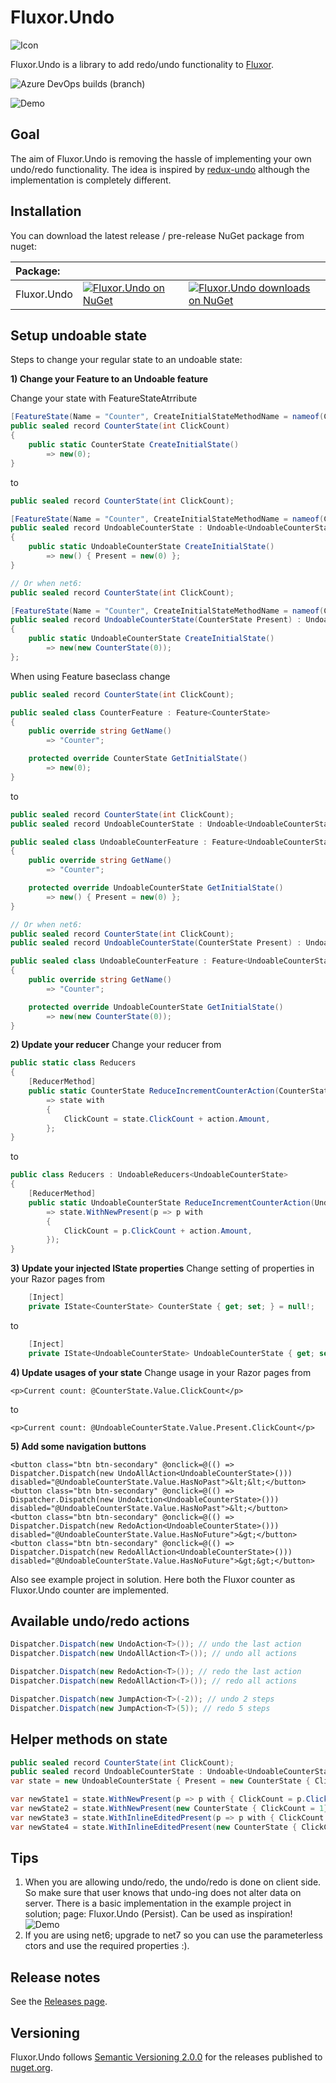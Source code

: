 # Fluxor.Undo
![Icon](https://raw.githubusercontent.com/Pjotrtje/Fluxor.Undo/main/docs/icon-128x128.png) 

Fluxor.Undo is a library to add redo/undo functionality to [Fluxor](https://github.com/mrpmorris/Fluxor). 

![Azure DevOps builds (branch)](https://img.shields.io/azure-devops/build/Pjotrtje/PvS/21/main)

![Demo](https://raw.githubusercontent.com/Pjotrtje/Fluxor.Undo/main/docs/undo_demo.gif)


## Goal
The aim of Fluxor.Undo is removing the hassle of implementing your own undo/redo functionality. The idea is inspired by [redux-undo](https://github.com/omnidan/redux-undo) although the implementation is completely different.


## Installation
You can download the latest release / pre-release NuGet package from nuget:

 | Package: |  |  | 
 | :--- | --- | --- |
 | Fluxor.Undo | [![Fluxor.Undo on NuGet](https://img.shields.io/nuget/v/Fluxor.Undo.svg)](https://www.nuget.org/packages/Fluxor.Undo) | [![Fluxor.Undo downloads on NuGet](https://img.shields.io/nuget/dt/Fluxor.Undo.svg)](https://www.nuget.org/packages/Fluxor.Undo) |
 

## Setup undoable state
Steps to change your regular state to an undoable state:

**1) Change your Feature to an Undoable feature**

Change your state with FeatureStateAtrribute

```csharp
[FeatureState(Name = "Counter", CreateInitialStateMethodName = nameof(CreateInitialState))]
public sealed record CounterState(int ClickCount)
{
    public static CounterState CreateInitialState()
        => new(0);
}
```

to

```csharp
public sealed record CounterState(int ClickCount);

[FeatureState(Name = "Counter", CreateInitialStateMethodName = nameof(CreateInitialState))]
public sealed record UndoableCounterState : Undoable<UndoableCounterState, CounterState>
{
    public static UndoableCounterState CreateInitialState()
        => new() { Present = new(0) };
}

// Or when net6:
public sealed record CounterState(int ClickCount);

[FeatureState(Name = "Counter", CreateInitialStateMethodName = nameof(CreateInitialState))]
public sealed record UndoableCounterState(CounterState Present) : Undoable<UndoableCounterState, CounterState>(Present)
{
    public static UndoableCounterState CreateInitialState()
        => new(new CounterState(0));
};
```

When using Feature baseclass change

```csharp
public sealed record CounterState(int ClickCount);

public sealed class CounterFeature : Feature<CounterState>
{
    public override string GetName()
        => "Counter";

    protected override CounterState GetInitialState()
        => new(0);
}
```

to

```csharp
public sealed record CounterState(int ClickCount);
public sealed record UndoableCounterState : Undoable<UndoableCounterState, CounterState>;

public sealed class UndoableCounterFeature : Feature<UndoableCounterState>
{
    public override string GetName()
        => "Counter";

    protected override UndoableCounterState GetInitialState()
        => new() { Present = new(0) };
}

// Or when net6:
public sealed record CounterState(int ClickCount);
public sealed record UndoableCounterState(CounterState Present) : Undoable<UndoableCounterState, CounterState>(Present);

public sealed class UndoableCounterFeature : Feature<UndoableCounterState>
{
    public override string GetName()
        => "Counter";

    protected override UndoableCounterState GetInitialState()
        => new(new CounterState(0));
}
```

**2) Update your reducer**
Change your reducer from
```csharp
public static class Reducers
{
    [ReducerMethod]
    public static CounterState ReduceIncrementCounterAction(CounterState state, IncrementCounterAction action)
        => state with
        {
            ClickCount = state.ClickCount + action.Amount,
        };
}
```

to


```csharp
public class Reducers : UndoableReducers<UndoableCounterState>
{
    [ReducerMethod]
    public static UndoableCounterState ReduceIncrementCounterAction(UndoableCounterState state, IncrementCounterAction action)
        => state.WithNewPresent(p => p with
        {
            ClickCount = p.ClickCount + action.Amount,
        });
}
```


**3) Update your injected IState properties**
Change setting of properties in your Razor pages from
```csharp
    [Inject]
    private IState<CounterState> CounterState { get; set; } = null!;
```

to

```csharp
    [Inject]
    private IState<UndoableCounterState> UndoableCounterState { get; set; } = null!;
```

**4) Update usages of your state**
Change usage in your Razor pages from
```cshtml 
<p>Current count: @CounterState.Value.ClickCount</p>
```

to

```cshtml
<p>Current count: @UndoableCounterState.Value.Present.ClickCount</p>
```

**5) Add some navigation buttons**
```cshtml
<button class="btn btn-secondary" @onclick=@(() => Dispatcher.Dispatch(new UndoAllAction<UndoableCounterState>())) disabled="@UndoableCounterState.Value.HasNoPast">&lt;&lt;</button>
<button class="btn btn-secondary" @onclick=@(() => Dispatcher.Dispatch(new UndoAction<UndoableCounterState>())) disabled="@UndoableCounterState.Value.HasNoPast">&lt;</button>
<button class="btn btn-secondary" @onclick=@(() => Dispatcher.Dispatch(new RedoAction<UndoableCounterState>())) disabled="@UndoableCounterState.Value.HasNoFuture">&gt;</button>
<button class="btn btn-secondary" @onclick=@(() => Dispatcher.Dispatch(new RedoAllAction<UndoableCounterState>())) disabled="@UndoableCounterState.Value.HasNoFuture">&gt;&gt;</button>
```

Also see example project in solution. Here both the Fluxor counter as Fluxor.Undo counter are implemented.


## Available undo/redo actions
```csharp
Dispatcher.Dispatch(new UndoAction<T>()); // undo the last action
Dispatcher.Dispatch(new UndoAllAction<T>()); // undo all actions

Dispatcher.Dispatch(new RedoAction<T>()); // redo the last action
Dispatcher.Dispatch(new RedoAllAction<T>()); // redo all actions

Dispatcher.Dispatch(new JumpAction<T>(-2)); // undo 2 steps
Dispatcher.Dispatch(new JumpAction<T>(5)); // redo 5 steps
```

## Helper methods on state
```csharp
public sealed record CounterState(int ClickCount);
public sealed record UndoableCounterState : Undoable<UndoableCounterState, CounterState>;
var state = new UndoableCounterState { Present = new CounterState { ClickCount = 0}};

var newState1 = state.WithNewPresent(p => p with { ClickCount = p.ClickCount + 1 }); // Moves current present to past and sets new present
var newState2 = state.WithNewPresent(new CounterState { ClickCount = 1}); // Moves current present to past and sets new present
var newState3 = state.WithInlineEditedPresent(p => p with { ClickCount = p.ClickCount + 1 }); // Does NOT move current present to past; it will replace current present
var newState4 = state.WithInlineEditedPresent(new CounterState { ClickCount = 1}); // Does NOT move current present to past; it will replace current present

```
## Tips
1) When you are allowing undo/redo, the undo/redo is done on client side. So make sure that user knows that undo-ing does not alter data on server. There is a basic implementation in the example project in solution; page: Fluxor.Undo (Persist). Can be used as inspiration!
![Demo](https://raw.githubusercontent.com/Pjotrtje/Fluxor.Undo/main/docs/persist_demo.gif)
2) If you are using net6; upgrade to net7 so you can use the parameterless ctors and use the required properties :).


## Release notes
See the [Releases page](https://github.com/Pjotrtje/Fluxor.Undo/releases/).


## Versioning
Fluxor.Undo follows [Semantic Versioning 2.0.0](http://semver.org/spec/v2.0.0.html) for the releases published to [nuget.org](https://www.nuget.org/).
